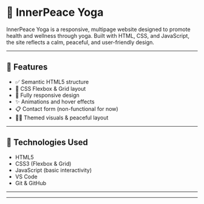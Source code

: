 # 🧘 InnerPeace Yoga

InnerPeace Yoga is a responsive, multipage website designed to promote health and wellness through yoga. Built with HTML, CSS, and JavaScript, the site reflects a calm, peaceful, and user-friendly design.

---

## 🌟 Features

- ✅ Semantic HTML5 structure
- 🎨 CSS Flexbox & Grid layout
- 📱 Fully responsive design
- ✨ Animations and hover effects
- 📋 Contact form (non-functional for now)
- 🧘‍♀️ Themed visuals & peaceful layout

---

## 🔧 Technologies Used

- HTML5
- CSS3 (Flexbox & Grid)
- JavaScript (basic interactivity)
- VS Code
- Git & GitHub

---





---

